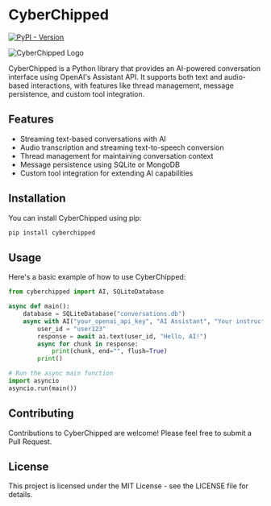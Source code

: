 # CyberChipped

[![PyPI - Version](https://img.shields.io/pypi/v/cyberchipped)](https://pypi.org/project/cyberchipped/)

![CyberChipped Logo](https://cyberchipped.com/375.png)

CyberChipped is a Python library that provides an AI-powered conversation interface using OpenAI's Assistant API. It supports both text and audio-based interactions, with features like thread management, message persistence, and custom tool integration.

## Features

- Streaming text-based conversations with AI
- Audio transcription and streaming text-to-speech conversion
- Thread management for maintaining conversation context
- Message persistence using SQLite or MongoDB
- Custom tool integration for extending AI capabilities

## Installation

You can install CyberChipped using pip:

```bash
pip install cyberchipped
```

## Usage

Here's a basic example of how to use CyberChipped:

```python
from cyberchipped import AI, SQLiteDatabase

async def main():
    database = SQLiteDatabase("conversations.db")
    async with AI("your_openai_api_key", "AI Assistant", "Your instructions here", database) as ai:
        user_id = "user123"
        response = await ai.text(user_id, "Hello, AI!")
        async for chunk in response:
            print(chunk, end="", flush=True)
        print()

# Run the async main function
import asyncio
asyncio.run(main())
```

## Contributing

Contributions to CyberChipped are welcome! Please feel free to submit a Pull Request.

## License

This project is licensed under the MIT License - see the LICENSE file for details.

